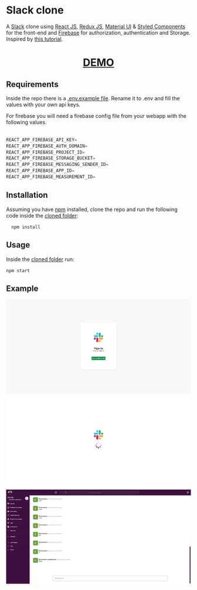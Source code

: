 # Slack clone

A [Slack](https://slack.com/intl/en-gr/) clone using [React JS](https://reactjs.org), [Redux JS](https://redux.js.org), [Material UI](https://material-ui.com) & [Styled Components](https://www.codewars.com/users/CyberBoy) for the front-end and [Firebase](https://firebase.google.com) for authorization, authentication and Storage. Inspired by [this tutorial](https://www.youtube.com/watch?v=QiTq5WrWoJw).

<div align="center">
  <h1><a href="https://slack.constantine.dev"> DEMO </a></h1>
</div>


## Requirements

Inside the repo there is a [.env.example file](./slack/.env.example). Rename it to .env and fill the values with your own api keys.

For firebase you will need a firebase config file from your webapp with the following values.

```javascript

REACT_APP_FIREBASE_API_KEY=
REACT_APP_FIREBASE_AUTH_DOMAIN=
REACT_APP_FIREBASE_PROJECT_ID=
REACT_APP_FIREBASE_STORAGE_BUCKET=
REACT_APP_FIREBASE_MESSAGING_SENDER_ID=
REACT_APP_FIREBASE_APP_ID=
REACT_APP_FIREBASE_MEASUREMENT_ID=
```

## Installation

Assuming you have [npm](https://www.npmjs.com) installed, clone the repo and run the following code inside the [cloned folder](slack/):

```
  npm install
```

## Usage

Inside the [cloned folder](slack/) run:

```
npm start
```

## Example

<p align="center">
  <img src="img/img1.png" /> 
  <img src="img/img2.png" /> 
  <img src="img/img3.png" /> 
</p>